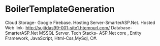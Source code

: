 # BoilerTemplateGeneration
Cloud Storage- Google Firebase.
Hosting Server-SmarterASP.Net.
Hosted Web link- http://sujitdas99-001-site1.htempurl.com/
Database- SmarterASP.Net MSSQL Server.
Tech Stacks- ASP.Net core , Entity Framework, JavaScript, Html-Css,MySql, C#.
